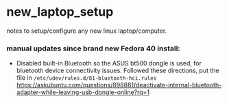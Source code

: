# new_laptop_setup
notes to setup/configure any new linux laptop/computer.


### manual updates since brand new Fedora 40 install:
- Disabled built-in Bluetooth so the ASUS bt500 dongle is used, for bluetooth device connectivity issues.
  Followed these directions, put the file in `/etc/udev/rules.d/81-bluetooth-hci.rules`
  https://askubuntu.com/questions/898881/deactivate-internal-bluetooth-adapter-while-leaving-usb-dongle-online?rq=1

###  
